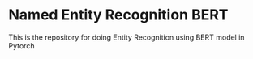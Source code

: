 # Named Entity Recognition BERT
This is the repository for doing Entity Recognition using BERT model in Pytorch
